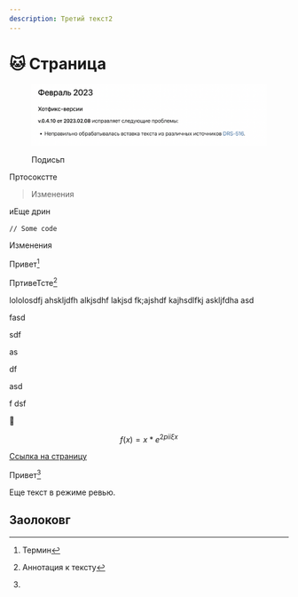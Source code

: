 ```yaml
---
description: Третий текст2
---
```


# 🐱 Страница

<figure><img src=".gitbook/assets/Снимок экрана 2023-02-22 в 18.48.15.png" alt=""><figcaption><p>Подисьп</p></figcaption></figure>

Пртосокстте

> Изменения



иЕще  дрин



```
// Some code
```

Изменения

Привет[^1]&#x20;

ПртивеТсте[^2]

lololosdfj ahskljdfh alkjsdhf lakjsd fk;ajshdf kajhsdlfkj askljfdha asd

fasd

sdf

&#x20;as

df&#x20;

asd

f dsf

:tada:

$$f(x) = x * e^{2 pi i \xi x}$$&#x20;

[Ссылка на страницу](paper.md)

Привет[^3]

Еще текст в режиме ревью.

## Заолоковг&#x20;

[^1]: Термин

[^2]: Аннотация к тексту



[^3]: 
